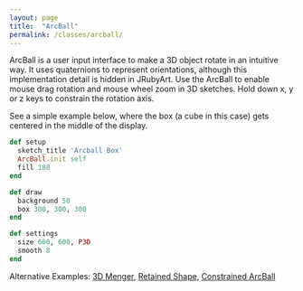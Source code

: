 ```yaml
---
layout: page
title:  "ArcBall"
permalink: /classes/arcball/
---
```


ArcBall is a user input interface to make a 3D object rotate in an intuitive way. It uses quaternions to represent orientations, although this implementation detail is hidden in JRubyArt. Use the ArcBall to enable mouse drag rotation and mouse wheel zoom in 3D sketches. Hold down x, y or z keys to constrain the rotation axis.

See a simple example below, where the box (a cube in this case) gets centered in the middle of the display. 

```ruby
def setup
  sketch_title 'Arcball Box'
  ArcBall.init self
  fill 180
end

def draw
  background 50 
  box 300, 300, 300
end

def settings
  size 600, 600, P3D
  smooth 8
end
```

Alternative Examples: [3D Menger][menger], [Retained Shape][shape], [Constrained ArcBall][constrain]

[menger]: https://github.com/ruby-processing/JRubyArt-examples/blob/master/processing_app/library/vecmath/vec3d/retained_menger.rb
[shape]: https://github.com/ruby-processing/JRubyArt-examples/blob/master/processing_app/library/vecmath/arcball/arcball_shape.rb
[constrain]: https://github.com/ruby-processing/JRubyArt-examples/blob/master/processing_app/library/vecmath/arcball/constrain.rb
